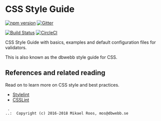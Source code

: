 CSS Style Guide
==================================

[![npm version](https://badge.fury.io/js/%40desinax%2Fcss-styleguide.svg)](https://badge.fury.io/js/%40desinax%2Fcss-styleguide)
[![Gitter](https://badges.gitter.im/desinax/css-styleguide.svg)](https://gitter.im/desinax/css-styleguide?utm_source=badge&utm_medium=badge&utm_campaign=pr-badge&utm_content=body_badge)

[![Build Status](https://travis-ci.org/desinax/css-styleguide.svg?branch=master)](https://travis-ci.org/desinax/css-styleguide)
[![CircleCI](https://circleci.com/gh/desinax/css-styleguide.svg?style=svg)](https://circleci.com/gh/desinax/css-styleguide)

CSS Style Guide with basics, examples and default configuration files for validators.

This is also known as the dbwebb style guide for CSS.



References and related reading
----------------------------------

Read on to learn more on CSS style and best practices.

* [Stylelint](https://stylelint.io/)
* [CSSLint](https://github.com/CSSLint/csslint/wiki)



```
 . 
..:  Copyright (c) 2016-2018 Mikael Roos, mos@dbwebb.se 
```
